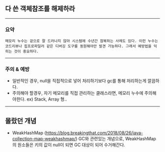 ## 다 쓴 객체참조를 해제하라

---

### 요약
`메모리 누수는 겉으로 잘 드러나지 않아 시스템에 수년간 잠복하는 사례도 있다. 이런 누수는
코드리뷰나 힙프로파일러 같은 디버깅 도구를 동원해야만 발견 가능하다.
그래서 예방법을 익히는 것이 중요하다.`

---

### 주의 & 예방

- 일반적인 경우, null을 직접적으로 넣어 처리하기보다 gc를 통해 처리하는게 깔끔하다.
- 주의해야 할경우, 자기 메모리를 직접 관리하는 클래스라면, 메모리 누수에 주의해야한다.
  ex) Stack, Array 형.. 
  
---
## 몰랐던 개념
- WeakHashMap (https://blog.breakingthat.com/2018/08/26/java-collection-map-weakhashmap/)
GC와 관련있는 개념으로, WeakHashMap의 원소들은 키의 값이 null이 되면 GC 대상이 되어 수거해간다. 
